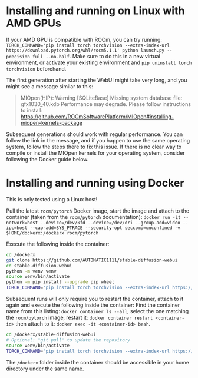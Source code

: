 # Installing and running on Linux with AMD GPUs
If your AMD GPU is compatible with ROCm, you can try running: `TORCH_COMMAND='pip install torch torchvision --extra-index-url https://download.pytorch.org/whl/rocm5.1.1' python launch.py --precision full --no-half`. Make sure to do this in a new virtual environment, or activate your existing environment and `pip uninstall torch torchvision` beforehand.

The first generation after starting the WebUI might take very long, and you might see a message similar to this: 
> MIOpen(HIP): Warning [SQLiteBase] Missing system database file: gfx1030_40.kdb Performance may degrade. Please follow instructions to install: https://github.com/ROCmSoftwarePlatform/MIOpen#installing-miopen-kernels-package

Subsequent generations should work with regular performance. You can follow the link in the message, and if you happen to use the same operating system, follow the steps there to fix this issue. If there is no clear way to compile or install the MIOpen kernels for your operating system, consider following the Docker guide below.

# Installing and running using Docker
This is only tested using a Linux host!

Pull the latest `rocm/pytorch` Docker image, start the image and attach to the container (taken from the `rocm/pytorch` documentation): `docker run -it --network=host --device=/dev/kfd --device=/dev/dri --group-add=video --ipc=host --cap-add=SYS_PTRACE --security-opt seccomp=unconfined -v $HOME/dockerx:/dockerx rocm/pytorch`

Execute the following inside the container:
```bash
cd /dockerx
git clone https://github.com/AUTOMATIC1111/stable-diffusion-webui
cd stable-diffusion-webui
python -m venv venv
source venv/bin/activate
python -m pip install --upgrade pip wheel
TORCH_COMMAND='pip install torch torchvision --extra-index-url https://download.pytorch.org/whl/rocm5.1.1' REQS_FILE='requirements.txt' python launch.py --precision full --no-half
```

Subsequent runs will only require you to restart the container, attach to it again and execute the following inside the container: Find the container name from this listing: `docker container ls --all`, select the one matching the `rocm/pytorch` image, restart it: `docker container restart <container-id>` then attach to it: `docker exec -it <container-id> bash`.

```bash
cd /dockerx/stable-diffusion-webui
# Optional: "git pull" to update the repository
source venv/bin/activate
TORCH_COMMAND='pip install torch torchvision --extra-index-url https://download.pytorch.org/whl/rocm5.1.1' REQS_FILE='requirements.txt' python launch.py --precision full --no-half
```

The `/dockerx` folder inside the container should be accessible in your home directory under the same name.
